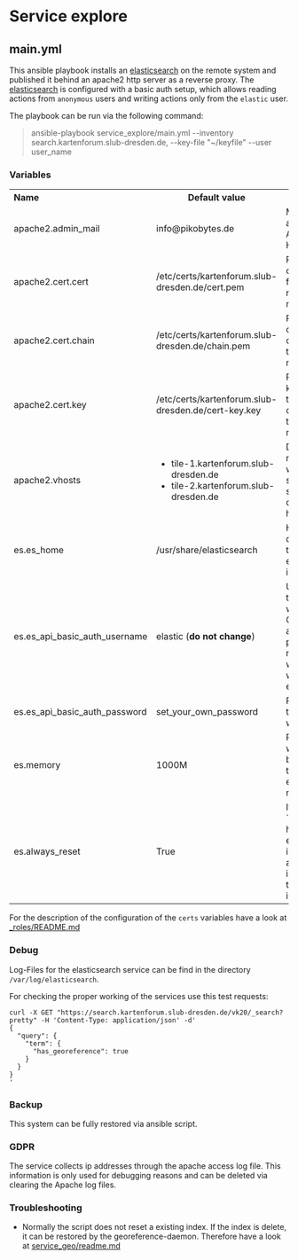 # Service explore

## main.yml

This ansible playbook installs an [elasticsearch](https://www.elastic.co/guide/index.html) on the remote system and published it behind an apache2 http server as a reverse proxy. The [elasticsearch](https://www.elastic.co/guide/index.html) is configured with a basic auth setup, which allows reading actions from `anonymous` users and writing actions only from the `elastic` user.

The playbook can be run via the following command:

> ansible-playbook service_explore/main.yml --inventory search.kartenforum.slub-dresden.de, --key-file "~/keyfile" --user user_name

### Variables

<table>
  <tbody>
    <tr>
      <th align="left">Name</th>
      <th align="center">Default value</th>
      <th align="center">Declaration</th>
    </tr>
    <tr>
      <td align="left">apache2.admin_mail</td>
      <td align="left">info@pikobytes.de</td>
      <td align="left">Mail of the admin of the Apache HTTP server.</td>
    </tr>
    <tr>
      <td align="left">apache2.cert.cert</td>
      <td align="left">/etc/certs/kartenforum.slub-dresden.de/cert.pem</td>
      <td align="left">Path to the certificate file on the remote machine.</td>
    </tr>
    <tr>
      <td align="left">apache2.cert.chain</td>
      <td align="left">/etc/certs/kartenforum.slub-dresden.de/chain.pem</td>
      <td align="left">Path to the certificate chain file on the remote machine.</td>
    </tr>
    <tr>
      <td align="left">apache2.cert.key</td>
      <td align="left">/etc/certs/kartenforum.slub-dresden.de/cert-key.key</td>
      <td align="left">Path to the key file for the certificate on the remote machine.</td>
    </tr>    
    <tr>
        <td align="left">apache2.vhosts</td>
        <td align="left">
            <ul>
                <li>tile-1.kartenforum.slub-dresden.de</li>
                <li>tile-2.kartenforum.slub-dresden.de</li>
            </ul>
        </td>
        <td align="left">
            Domain names under which the service should react on http and https.
        </td>    
    </tr>
    <tr>
        <td align="left">es.es_home</td>
        <td align="left">/usr/share/elasticsearch</td>
        <td align="left">Home directory of the elasticsearch installation</td>    
    </tr>
    <tr>
        <td align="left">es.es_api_basic_auth_username</td>
        <td align="left">elastic (<b>do not change</b>)</td>
        <td align="left">Username of the elastic writing user. Currently the ansible playbook is not tested with a user which is not elastic.</td>    
    </tr>
    <tr>
        <td align="left">es.es_api_basic_auth_password</td>
        <td align="left">set_your_own_password</td>
        <td align="left">Password of the elastic writing user.</td>    
    </tr>
    <tr>
        <td align="left">es.memory</td>
        <td align="left">1000M</td>
        <td align="left">RAM in MB which should be given to the elasticsearch node.</td>    
    </tr>
    <tr>
        <td align="left">es.always_reset</td>
        <td align="left">True</td>
        <td align="left">If set to `True`, the hole elasticsearch incl. basic auth settings is resetted, if the playbook is run.</td>    
    </tr>                
  </tbody>
</table>

For the description of the configuration of the `certs` variables have a look at [_roles/README.md](../_roles/README.md)

### Debug

Log-Files for the elasticsearch service can be find in the directory `/var/log/elasticsearch`.

For checking the proper working of the services use this test requests:

``` 
curl -X GET "https://search.kartenforum.slub-dresden.de/vk20/_search?pretty" -H 'Content-Type: application/json' -d'
{
  "query": {
    "term": {
      "has_georeference": true 
    }
  }
}
'
```

### Backup

This system can be fully restored via ansible script.

### GDPR

The service collects ip addresses through the apache access log file. This information is only used for debugging reasons and can be deleted via clearing the Apache log files.

### Troubleshooting

* Normally the script does not reset a existing index. If the index is delete, it can be restored by the georeference-daemon. Therefore have a look at [service_geo/readme.md](../service_geo/README.md)